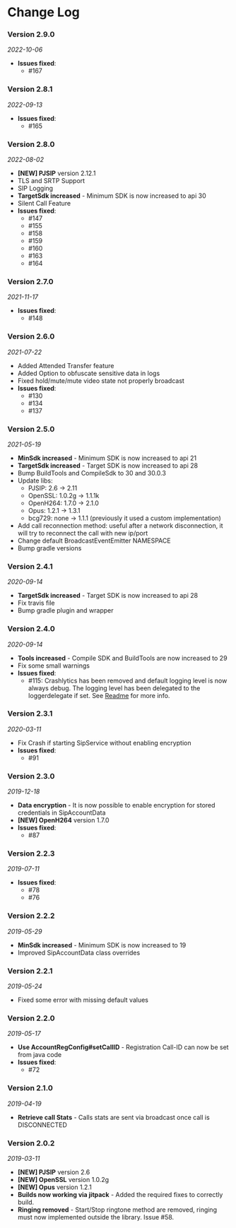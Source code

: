 Change Log
==========

### Version 2.9.0

_2022-10-06_
* **Issues fixed**:
  * #167

### Version 2.8.1

_2022-09-13_
* **Issues fixed**:
  * #165


### Version 2.8.0

_2022-08-02_

* **\[NEW\] PJSIP** version 2.12.1
* TLS and SRTP Support
* SIP Logging
* **TargetSdk increased** - Minimum SDK is now increased to api 30
* Silent Call Feature
* **Issues fixed**:
   * #147
   * #155
   * #158
   * #159
   * #160
   * #163
   * #164

### Version 2.7.0

_2021-11-17_

* **Issues fixed**:
   * #148

### Version 2.6.0

_2021-07-22_

* Added Attended Transfer feature
* Added Option to obfuscate sensitive data in logs
* Fixed hold/mute/mute video state not properly broadcast
* **Issues fixed**:
   * #130
   * #134
   * #137

### Version 2.5.0

_2021-05-19_

* **MinSdk increased** - Minimum SDK is now increased to api 21
* **TargetSdk increased** - Target SDK is now increased to api 28
* Bump BuildTools and CompileSdk to 30 and 30.0.3
* Update libs:
   * PJSIP: 2.6 -> 2.11
   * OpenSSL: 1.0.2g -> 1.1.1k
   * OpenH264: 1.7.0 -> 2.1.0
   * Opus: 1.2.1 -> 1.3.1
   * bcg729: none -> 1.1.1 (previously it used a custom implementation)
* Add call reconnection method: useful after a network disconnection, it will try to reconnect the call with new ip/port
* Change default BroadcastEventEmitter NAMESPACE
* Bump gradle versions

### Version 2.4.1

_2020-09-14_

* **TargetSdk increased** - Target SDK is now increased to api 28
* Fix travis file
* Bump gradle plugin and wrapper

### Version 2.4.0

_2020-09-14_

* **Tools increased** - Compile SDK and BuildTools are now increased to 29
* Fix some small warnings
* **Issues fixed**:
   * #115: Crashlytics has been removed and default logging level is now always debug. The logging level has been delegated to the loggerdelegate if set. See [Readme](README.md) for more info.

### Version 2.3.1

_2020-03-11_

* Fix Crash if starting SipService without enabling encryption
* **Issues fixed**:
   * #91

### Version 2.3.0

_2019-12-18_

* **Data encryption** - It is now possible to enable encryption for stored credentials in SipAccountData
* **\[NEW\] OpenH264** version 1.7.0
* **Issues fixed**:
   * #87

### Version 2.2.3

_2019-07-11_

* **Issues fixed**:
   * #78
   * #76

### Version 2.2.2

_2019-05-29_

* **MinSdk increased** - Minimum SDK is now increased to 19
* Improved SipAccountData class overrides

### Version 2.2.1

_2019-05-24_

* Fixed some error with missing default values

### Version 2.2.0

_2019-05-17_

* **Use AccountRegConfig#setCallID** - Registration Call-ID can now be set from java code
* **Issues fixed**:
   * #72

### Version 2.1.0

_2019-04-19_

* **Retrieve call Stats** - Calls stats are sent via broadcast once call is DISCONNECTED

### Version 2.0.2

_2019-03-11_

* **\[NEW\] PJSIP** version 2.6
* **\[NEW\] OpenSSL** version 1.0.2g
* **\[NEW\] Opus** version 1.2.1
* **Builds now working via jitpack** - Added the required fixes to correctly build.
* **Ringing removed** - Start/Stop ringtone method are removed, ringing must now implemented outside the library. Issue #58.
